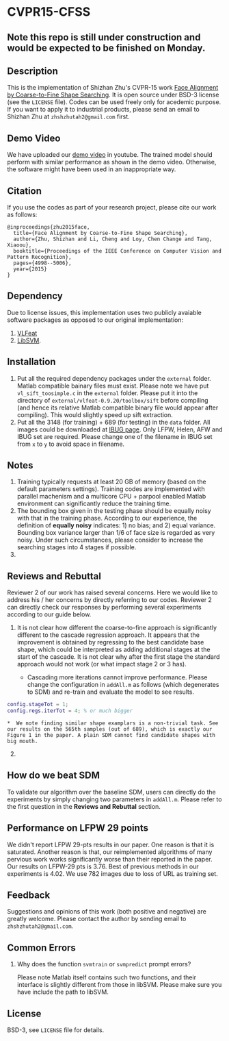 # CVPR15-CFSS
Note this repo is still under construction and would be expected to be finished on Monday.
------

## Description

This is the implementation of Shizhan Zhu's CVPR-15 work [Face Alignment by Coarse-to-Fine Shape Searching](http://www.cv-foundation.org/openaccess/content_cvpr_2015/papers/Zhu_Face_Alignment_by_2015_CVPR_paper.pdf). It is open source under BSD-3 license (see the `LICENSE` file). Codes can be used freely only for acedemic purpose. If you want to apply it to industrial products, please send an email to Shizhan Zhu at `zhshzhutah2@gmail.com` first.

## Demo Video
We have uploaded our [demo video](http://youtu.be/S4PQ63duO-I) in youtube. The trained model should perform with similar performance as shown in the demo video. Otherwise, the software might have been used in an inappropriate way.

## Citation
If you use the codes as part of your research project, please cite our work as follows:
```
@inproceedings{zhu2015face,
  title={Face Alignment by Coarse-to-Fine Shape Searching},
  author={Zhu, Shizhan and Li, Cheng and Loy, Chen Change and Tang, Xiaoou},
  booktitle={Proceedings of the IEEE Conference on Computer Vision and Pattern Recognition},
  pages={4998--5006},
  year={2015}
}
```

## Dependency
Due to license issues, this implementation uses two publicly avaiable software packages as opposed to our original implementation: 
1. [VLFeat](https://github.com/vlfeat/vlfeat)
2. [LibSVM](https://github.com/cjlin1/libsvm).

## Installation
1. Put all the required dependency packages under the `external` folder. Matlab compatible bainary files must exist. Please note we have put `vl_sift_toosimple.c` in the `external` folder. Please put it into the directory of `external/vlfeat-0.9.20/toolbox/sift` before compiling (and hence its relative Matlab compatible binary file would appear after compiling). This would slightly speed up sift extraction.
2. Put all the 3148 (for training) + 689 (for testing) in the `data` folder. All images could be downloaded at [IBUG page](http://ibug.doc.ic.ac.uk/resources/facial-point-annotations/). Only LFPW, Helen, AFW and IBUG set are required. Please change one of the filename in IBUG set from `x` to `y` to avoid space in filename.

## Notes
1. Training typically requests at least 20 GB of memory (based on the default parameters settings). Training codes are implemented with parallel machenism and a multicore CPU + parpool enabled Matlab environment can significantly reduce the training time.
2. The bounding box given in the testing phase should be equally noisy with that in the training phase. According to our experience, the definition of **equally noisy** indicates: 1) no bias; and 2) equal variance. Bounding box variance larger than 1/6 of face size is regarded as very noisy. Under such circumstances, please consider to increase the searching stages into 4 stages if possible.
3.  

## Reviews and Rebuttal
Reviewer 2 of our work has raised several concerns. Here we would like to address his / her concerns by directly referring to our codes. Reviewer 2 can directly check our responses by performing several experiments according to our guide below.

1. It is not clear how different the coarse-to-fine approach is significantly different to the cascade regression approach. It appears that the improvement is obtained by regressing to the best candidate base shape, which could be interpreted as adding additional stages at the start of the cascade. It is not clear why after the first stage the standard approach would not work (or what impact stage 2 or 3 has). 

    *  Cascading more iterations cannot improve performance. Please change the configuration in `addAll.m` as follows (which degenerates to SDM) and re-train and evaluate the model to see results.
  ```matlab
  config.stageTot = 1;
  config.regs.iterTot = 4; % or much bigger
  ```
    *  We note finding similar shape examplars is a non-trivial task. See our results on the 565th samples (out of 689), which is exactly our Figure 1 in the paper. A plain SDM cannot find candidate shapes with big mouth.
 
2. 

## How do we beat SDM
To validate our algorithm over the baseline SDM, users can directly do the experiments by simply changing two parameters in `addAll.m`. Please refer to the first question in the **Reviews and Rebuttal** section.

## Performance on LFPW 29 points
We didn't report LFPW 29-pts results in our paper. One reason is that it is saturated. Another reason is that, our reimplemented algorithms of many pervious work works significantly worse than their reported in the paper. Our results on LFPW-29 pts is 3.76. Best of previous methods in our experiments is 4.02. We use 782 images due to loss of URL as training set.

## Feedback
Suggestions and opinions of this work (both positive and negative) are greatly welcome. Please contact the author by sending email to `zhshzhutah2@gmail.com`.

## Common Errors
1. Why does the function `svmtrain` or `svmpredict` prompt errors?

   Please note Matlab itself contains such two functions, and their interface is slightly different from those in libSVM. Please make sure you have include the path to libSVM.

## License
BSD-3, see `LICENSE` file for details.
